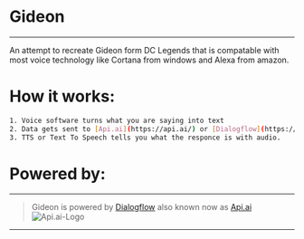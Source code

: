 # Gideon

---

An attempt to recreate Gideon form DC Legends that is compatable with most voice technology like Cortana from windows and Alexa from amazon.

# How it works:
```sh
1. Voice software turns what you are saying into text
2. Data gets sent to [Api.ai](https://api.ai/) or [Dialogflow](https://dialogflow.com/) for responce
3. TTS or Text To Speech tells you what the responce is with audio.
```
# Powered by:
---
> Gideon is powered by [Dialogflow](https://dialogflow.com/) also known now as [Api.ai](https://api.ai/)
![Api.ai-Logo](https://dialogflow.com/_static/2d4cf7ef5e/images/dialogflow/lockup.svg)
---
